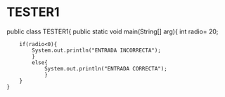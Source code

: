 # TESTER1
public class TESTER1{
	public static void main(String[] arg){
		int radio= 20;
		
		if(radio<0){
			System.out.println("ENTRADA INCORRECTA");
			}
			else{
				System.out.println("ENTRADA CORRECTA");
				}
		}
	}
